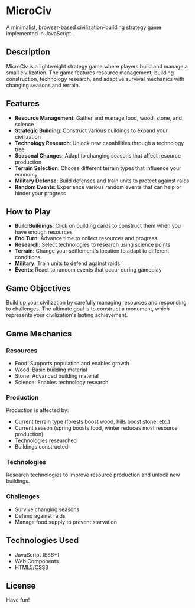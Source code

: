 # MicroCiv

A minimalist, browser-based civilization-building strategy game implemented in JavaScript.

## Description

MicroCiv is a lightweight strategy game where players build and manage a small civilization. The game features resource management, building construction, technology research, and adaptive survival mechanics with changing seasons and terrain.

## Features

- **Resource Management**: Gather and manage food, wood, stone, and science
- **Strategic Building**: Construct various buildings to expand your civilization
- **Technology Research**: Unlock new capabilities through a technology tree
- **Seasonal Changes**: Adapt to changing seasons that affect resource production
- **Terrain Selection**: Choose different terrain types that influence your economy
- **Military Defense**: Build defenses and train units to protect against raids
- **Random Events**: Experience various random events that can help or hinder your progress

## How to Play

- **Build Buildings**: Click on building cards to construct them when you have enough resources
- **End Turn**: Advance time to collect resources and progress
- **Research**: Select technologies to research using science points
- **Terrain**: Change your settlement's location to adapt to different conditions
- **Military**: Train units to defend against raids
- **Events**: React to random events that occur during gameplay

## Game Objectives

Build up your civilization by carefully managing resources and responding to challenges. The ultimate goal is to construct a monument, which represents your civilization's lasting achievement.

## Game Mechanics

### Resources
- Food: Supports population and enables growth
- Wood: Basic building material
- Stone: Advanced building material
- Science: Enables technology research

### Production
Production is affected by:
- Current terrain type (forests boost wood, hills boost stone, etc.)
- Current season (spring boosts food, winter reduces most resource production)
- Technologies researched
- Buildings constructed

### Technologies
Research technologies to improve resource production and unlock new buildings.

### Challenges
- Survive changing seasons
- Defend against raids
- Manage food supply to prevent starvation

## Technologies Used

- JavaScript (ES6+)
- Web Components
- HTML5/CSS3

## License

Have fun!
